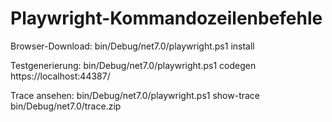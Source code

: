 ﻿# Playwright-Kommandozeilenbefehle

Browser-Download: 
bin/Debug/net7.0/playwright.ps1 install

Testgenerierung:
bin/Debug/net7.0/playwright.ps1 codegen https://localhost:44387/

Trace ansehen:
bin/Debug/net7.0/playwright.ps1 show-trace bin/Debug/net7.0/trace.zip